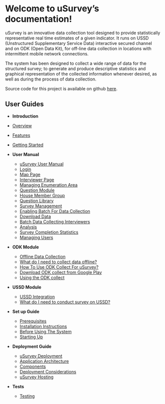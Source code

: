 Welcome to uSurvey’s documentation!
========
uSurvey is an innovative data collection tool designed to provide statistically representative real time estimates of a given indicator. It runs on USSD (Unstructured Supplementary Service Data) interactive secured channel and on ODK (Open Data Kit), for off-line data collection in locations with intermittent mobile network connections.

The system has been designed to collect a wide range of data for the structured survey; to generate and produce descriptive statistics and graphical representation of the collected information whenever desired, as well as during the process of data collection.

Source code for this project is available on github [here]("githubrepo").

User Guides
-----------
*  **Introduction** 
  * [Overview](./index.md)
  * [Features](./index.md#features)
  * [Getting Started](./index.md#what-to-do-next)

* **User Manual**
  * [uSurvey User Manual](./user_manual.md#usurvey-user-manual) 
  * [Login](./user_manual.md#login) 
  * [Map Page](./user_manual.md#map-page) 
  * [Interviewer Page](https://github.com/unicefuganda/uSurvey/blob/uSurvey/docs/user_manual.md#interviewer-page)
  * [Managing Enumeration Area](https://github.com/unicefuganda/uSurvey/blob/uSurvey/docs/user_manual.md#managing-enumeration-area)
  * [Question Module](https://github.com/unicefuganda/uSurvey/blob/uSurvey/docs/user_manual.md#question-module)
  * [House Member Group](https://github.com/unicefuganda/uSurvey/blob/uSurvey/docs/user_manual.md#house-member-group)
  * [Question Library](https://github.com/unicefuganda/uSurvey/blob/uSurvey/docs/user_manual.md#question-library)
  * [Survey Management](https://github.com/unicefuganda/uSurvey/blob/uSurvey/docs/user_manual.md#survey-management)
  * [Enabling Batch For Data Collection](https://github.com/unicefuganda/uSurvey/blob/uSurvey/docs/user_manual.md#enabling-batch-for-data-collection)
  * [Download Data](https://github.com/unicefuganda/uSurvey/blob/uSurvey/docs/user_manual.md#download-data)
  * [Batch Data Collecting Interviewers](https://github.com/unicefuganda/uSurvey/blob/uSurvey/docs/user_manual.md#batch-data-collecting-interviewers)
  * [Analysis](https://github.com/unicefuganda/uSurvey/blob/uSurvey/docs/user_manual.md#analysis)
  * [Survey Completion Statistics](https://github.com/unicefuganda/uSurvey/blob/uSurvey/docs/user_manual.md#survey-completion-statistics)
  * [Managing Users](https://github.com/unicefuganda/uSurvey/blob/uSurvey/docs/user_manual.md#managing-users)

* **ODK Module**
  * [Offline Data Collection](https://github.com/unicefuganda/uSurvey/blob/uSurvey/docs/odk_guide.md#offline-data-collection)
  * [What do I need to collect data offline?](https://github.com/unicefuganda/uSurvey/blob/uSurvey/docs/odk_guide.md#what-do-i-need-to-collect-data-offline)
  * [How To Use ODK Collect For uSurvey?](https://github.com/unicefuganda/uSurvey/blob/uSurvey/docs/odk_guide.md#how-to-use-odk-collect-for-usurvey)
  * [Download ODK collect from Google Play](https://github.com/unicefuganda/uSurvey/blob/uSurvey/docs/odk_guide.md#download-odk-collect-from-google-play)
  * [Using the ODK collect](https://github.com/unicefuganda/uSurvey/blob/uSurvey/docs/odk_guide.md#using-the-odk-collect)
  
* **USSD Module**
  * [USSD Integration](https://github.com/unicefuganda/uSurvey/blob/uSurvey/docs/ussd-integration.md#ussd-integration)
  * [What do I need to conduct survey on USSD?](https://github.com/unicefuganda/uSurvey/blob/uSurvey/docs/ussd-integration.md#what-do-i-need-to-conduct-survey-on-ussd)

* **Set up Guide**
  * [Prerequisites](https://github.com/unicefuganda/uSurvey/blob/uSurvey/docs/installation.md#prerequisites)
  * [Installation Instructions](https://github.com/unicefuganda/uSurvey/blob/uSurvey/docs/installation.md#installation-instructions)
  * [Before Using The System](https://github.com/unicefuganda/uSurvey/blob/uSurvey/docs/installation.md#before-using-the-system)
  * [Starting Up](https://github.com/unicefuganda/uSurvey/blob/uSurvey/docs/installation.md#starting-up)

* **Deployment Guide**
  * [uSurvey Deployment](https://github.com/unicefuganda/uSurvey/blob/uSurvey/docs/deployment_guide.md#usurvey-deployment)
  * [Application Architecture](https://github.com/unicefuganda/uSurvey/blob/uSurvey/docs/deployment_guide.md#application-architecture)
  * [Components](https://github.com/unicefuganda/uSurvey/blob/uSurvey/docs/deployment_guide.md#components)
  * [Deployment Considerations](https://github.com/unicefuganda/uSurvey/blob/uSurvey/docs/deployment_guide.md#deployment-considerations)
  * [uSurvey Hosting](https://github.com/unicefuganda/uSurvey/blob/uSurvey/docs/deployment_guide.md#usurvey-hosting)
  
* **Tests**
  * [Testing](https://github.com/unicefuganda/uSurvey/blob/uSurvey/docs/tests.md)

